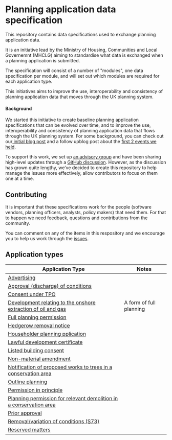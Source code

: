 # Planning application data specification

This repository contains data specifications used to exchange planning application data.

It is an initiative lead by the Ministry of Housing, Communities and Local Governemnt (MHCLG) aiming to standardise what data is exchanged when a planning application is submitted.

The specification will consist of a number of "modules", one data specification per module, and will set out which modules are required for each application type.

This initiatives aims to improve the use, interoperability and consistency of planning application data that moves through the UK planning system.

#### Background

We started this initiative to create baseline planning application specifications that can be evolved over time, and to improve the use, interoperability and consistency of planning application data that flows through the UK planning system. For some background, you can check out our[ initial blog post](https://mhclgdigital.blog.gov.uk/2024/10/18/using-data-design-to-transform-the-planning-application-process-get-involved/) and a follow upblog post about the [first 2 events we held](https://mhclgdigital.blog.gov.uk/2024/12/06/digital-planning-developing-planning-applications-specifications-in-the-open/).

To support this work, we set up [an advisory group](https://design.planning.data.gov.uk/advisory-group) and have been sharing high-level updates through a [GitHub discussion](https://github.com/digital-land/data-standards-backlog/discussions/98). However, as the discussion has grown quite lengthy, we’ve decided to create this repository to help manage the issues more effectively, allow contributors to focus on them one at a time.

## Contributing

It is important that these specifications work for the people (software vendors, planning officers, analysts, policy makers) that need them. For that to happen we need feedback, questions and contributions from the community.

You can comment on any of the items in this respository and we encourage you to help us work through the [issues](https://github.com/digital-land/planning-application-data-specification/issues).

## Application types

| Application Type | Notes |
|---|---|
| [Advertising](https://github.com/digital-land/planning-application-data-specification/discussions/) |  |
| [Approval (discharge) of conditions](https://github.com/digital-land/planning-application-data-specification/discussions/) |  |
| [Consent under TPO](https://github.com/digital-land/planning-application-data-specification/discussions/) |  |
| [Development relating to the onshore extraction of oil and gas](https://github.com/digital-land/planning-application-data-specification/discussions/) | A form of full planning |
| [Full planning permission](https://github.com/digital-land/planning-application-data-specification/discussions/) |  |
| [Hedgerow removal notice](https://github.com/digital-land/planning-application-data-specification/discussions/) |  |
| [Householder planning pplication](https://github.com/digital-land/planning-application-data-specification/discussions/) |  |
| [Lawful development certificate](https://github.com/digital-land/planning-application-data-specification/discussions/) |  |
| [Listed building consent](https://github.com/digital-land/planning-application-data-specification/discussions/) |  |
| [Non-material amendment](https://github.com/digital-land/planning-application-data-specification/discussions/) |  |
| [Notification of proposed works to trees in a conservation area](https://github.com/digital-land/planning-application-data-specification/discussions/) |  |
| [Outline planning](https://github.com/digital-land/planning-application-data-specification/discussions/) |  |
| [Permission in principle](https://github.com/digital-land/planning-application-data-specification/discussions/) |  |
| [Planning permission for relevant demolition in a conservation area](https://github.com/digital-land/planning-application-data-specification/discussions/) |  |
| [Prior approval](https://github.com/digital-land/planning-application-data-specification/discussions/) |  |
| [Removal/variation of conditions (S73)](https://github.com/digital-land/planning-application-data-specification/discussions/) |  |
| [Reserved matters](https://github.com/digital-land/planning-application-data-specification/discussions/) |  |
